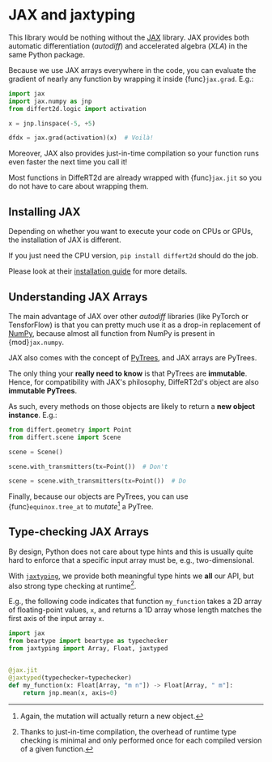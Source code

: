 # JAX and jaxtyping

This library would be nothing without the [JAX](https://github.com/google/jax)
library. JAX provides both automatic differentiation (*autodiff*)
and accelerated algebra (*XLA*) in the same Python package.

Because we use JAX arrays everywhere in the code,
you can evaluate the gradient of nearly any function
by wrapping it inside {func}`jax.grad`. E.g.:

```python
import jax
import jax.numpy as jnp
from differt2d.logic import activation

x = jnp.linspace(-5, +5)

dfdx = jax.grad(activation)(x)  # Voilà!
```

Moreover, JAX also provides just-in-time compilation
so your function runs even faster the next time you call it!

Most functions in DiffeRT2d are already wrapped with
{func}`jax.jit` so you do not have to care about
wrapping them.

## Installing JAX

Depending on whether you want to execute your code on CPUs
or GPUs, the installation of JAX is different.

If you just need the CPU version,
`pip install differt2d` should do the job.

Please look at their
[installation guide](https://github.com/google/jax#installation)
for more details.

## Understanding JAX Arrays

The main advantage of JAX over other *autodiff* libraries
(like PyTorch or TensforFlow) is that you can pretty much use
it as a drop-in replacement of [NumPy](https://numpy.org/),
because almost all function from NumPy is present in
{mod}`jax.numpy`.

JAX also comes with the concept of
[PyTrees](https://jax.readthedocs.io/en/latest/pytrees.html),
and JAX arrays are PyTrees.

The only thing your **really need to know** is that PyTrees
are **immutable**. Hence, for compatibility with JAX's philosophy,
DiffeRT2d's object are also **immutable PyTrees**.

As such, every methods on those objects are likely to return
a **new object instance**. E.g.:

```python
from differt.geometry import Point
from differt.scene import Scene

scene = Scene()

scene.with_transmitters(tx=Point())  # Don't

scene = scene.with_transmitters(tx=Point())  # Do
```

Finally, because our objects are PyTrees,
you can use {func}`equinox.tree_at` to *mutate*[^1] a PyTree.

[^1]: Again, the mutation will actually return a new object.

## Type-checking JAX Arrays

By design, Python does not care about type hints and this
is usually quite hard to enforce that a specific input array
must be, e.g., two-dimensional.

With [`jaxtyping`](https://docs.kidger.site/jaxtyping/),
we provide both meaningful type hints we
**all** our API, but also strong type checking at runtime[^2].

[^2]: Thanks to just-in-time compilation, the overhead of runtime type
  checking is minimal and only performed once for each compiled version
  of a given function.

E.g., the following code indicates that
function `my_function` takes a 2D array of floating-point values, `x`,
and returns a 1D array whose length matches the first axis of
the input array `x`.

```python
import jax
from beartype import beartype as typechecker
from jaxtyping import Array, Float, jaxtyped


@jax.jit
@jaxtyped(typechecker=typechecker)
def my_function(x: Float[Array, "m n"]) -> Float[Array, " m"]:
    return jnp.mean(x, axis=0)
```
